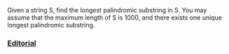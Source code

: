 Given a string S, find the longest palindromic substring in S. You may assume that the maximum length of S is 1000, and there exists one unique longest palindromic substring.

### [Editorial](https://leetcode.com/problems/longest-palindromic-substring/)
